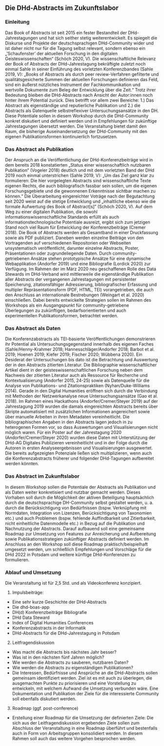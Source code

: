 ## Die DHd-Abstracts im Zukunftslabor
### Einleitung
Das Book of Abstracts ist seit 2015 ein fester Bestandteil der DHd-Jahrestagungen und hat sich seither stetig weiterentwickelt. Es spiegelt die Diskurse und Projekte der deutschsprachigen DHd-Community wider und ist daher nicht nur für die Tagung selbst relevant, sondern ebenso ein „’Schaufenster’ der aktuellen Forschung in den digitalen Geisteswissenschaften“ (Schöch 2020, V). Die wissenschaftliche Relevanz der Book of Abstracts der DHd-Jahrestagung bekräftigte zuletzt noch einmal Sahle in seiner Einführung des vorletzten Konferenzbandes (Sahle 2019, V): „Books of Abstracts als durch peer review-Verfahren gefilterte und qualitätsgesicherte Summen der aktuellen Forschungen definieren das Feld, sind ein äußerst nützliches Instrument der Fachkommunikation und wertvolle Dokumente zum Beleg der Entwicklung über die Zeit.“ Trotz ihrer Bedeutung bleiben die DHd-Abstracts nach Ansicht der Autor:innen noch hinter ihrem Potential zurück. Dies betrifft vor allem zwei Bereiche: 1.) Das Abstract als eigenständige und reputierliche Publikation und 2.) die Abstracts als Datenquelle selbstreflexiver Untersuchungsansätze in den DH. Diese Potentiale sollen in diesem Workshop durch die DHd-Community konkret diskutiert und definiert werden und in Empfehlungen für zukünftige Jahrestagungen übersetzt werden. Die Veranstaltung bietet damit den Raum, die bisherige Auseinandersetzung der DHd-Community mit den eigenen Publikationsformen kontinuierlich fortzusetzen.
### Das Abstract als Publikation
Der Anspruch an die Veröffentlichung der DHd-Konferenzbeiträge wird in dem bereits 2018 konstatierten „Status einer wissenschaftlich nutzbaren Publikation“ (Vogeler 2018) deutlich und mit dem vorletzten Band der DHd 2019 noch einmal unterstrichen (Sahle 2019, V): „Um das Ziel ganz klar zu formulieren: Die hier vorgelegten Abstracts sind wissenschaftliche Texte eigenen Rechts, die auch bibliografisch fassbar sein sollen, um die eigenen Forschungsgebiete und die gewonnenen Erkenntnisse sichtbar machen zu können.“ Die Überarbeitung eingereichter Voträge nach der Begutachtung seit 2020 weist auf die stetige Entwicklung und „inhaltliche ebenso wie die formale Aufwertung des Book of Abstract[s]” (Schöch 2020, V). Auf dem Weg zu einer digitalen Publikation, die sowohl informationswissenschaftliche Standards erfüllt als auch informationstechnologische Potentiale ausreizt, ergibt sich zum jetzigen Stand noch viel Raum für Entwicklung der Konferenzbeiträge (Cremer 2018). Die Book of Abstracts werden als Gesamtband in einer Druckfassung sowie als PDF publiziert. Daneben werden einzelne Beiträge von den Vortragenden auf verschiedenen Repositorien oder Webseiten unsystematisch veröffentlicht, darunter einzelne Abstracts, Poster, Präsentationen oder zugrundeliegende Daten. Durch community-getriebenen Ansätze stehen prototypische Ansätze für eine dynamische Webapplikation (Andorfer 2019) und eine Bibliografie (Lordick 2020) zur Verfügung. Im Rahmen der im März 2020 neu geschaffenen Rolle des Data Stewards im DHd-Verband wird mittlerweile die eigenständige Publikation aller Abstracts der vergangenen Jahrestagungen mit persistenter Speicherung, zitationsfähiger Adressierung, bibliografischer Erfassung und multipler Repräsentationsform (PDF, HTML, TEI) vorangetrieben, die auch den Anschluss an internationale Bestrebungen (Weingart et al. 2020) einschließen. Dabei bereits entwickelte Strategien sollen im Rahmen des Workshops als ein Ausgangspunkt für community-getriebene Überlegungen zu zukünftigen, bedarfsorientierten und auch experimentellen Publikationsformen, betrachtet werden.
### Das Abstract als Daten
Die Konferenzabstracts als TEI-basierte Veröffentlichungen demonstrieren ihr Potential als Untersuchungsgegenstand innerhalb des eigenen Faches (Sahle/Henny-Krahmer 2018; Hannesschläger/Andorfer 2018; Barbot et al. 2019; Hoenen 2019; Kiefer 2019; Fischer 2020; Wübbena 2020). Ein Desiderat der Untersuchungen bis dato ist die Betrachtung und Auswertung der in den Abstracts zitierten Literatur. Die Bibliographie wissenschaftlicher Artikel dient in der geisteswissenschaftlichen Forschung neben dem Nachweis der zitierten Literatur auch als Ressource für Recherche und Kontextualisierung (Andorfer 2015, 24-25) sowie als Datenquelle für die Analyse von Publikations- und Zitationspraktiken (Nyhan/Duke-Williams 2014). Gerade in den Digital Humanities eröffnen sich durch die Verbindung mit Methoden der Netzwerkanalyse neue Untersuchungsansätze (Gao et al. 2018). Im Rahmen eines Hackathons (Andorfer/Cremer/Steyer 2019) auf der Jahrestagung 2019 wurden die damals eingereichten Abstracts bereits über Skripte automatisiert mit zusätzlichen Informationen angereichert sowie über manuelle Arbeiten in ihren Metadaten vereinheitlicht. Die bibliographischen Angaben in den Abstracts lagen jedoch in zu heterogenen Formen vor, so dass Auswertungen und Visualisierungen nicht möglich waren. Für ein Poster auf der Jahrestagung 2020 (Andorfer/Cremer/Steyer 2020) wurden diese Daten mit Unterstützung der DHd-AG Digitales Publizieren vereinheitlicht und in der Folge durch die Autoren in ersten Analyseergebnissen und Visualisierungen ausgewertet. Die bereits aufgezeigten Potenziale ließen sich multiplizieren, wenn auch die Konferenzabstracts früherer und folgender DHd-Tagungen aufbereitet werden könnten.
### Das Abstract im Zukunftslabor
In diesem Workshop sollen die Potentiale der Abstracts als Publikation und als Daten weiter konkretisiert und nutzbar gemacht werden. Dieses Vorhaben soll durch die Möglichkeit der aktiven Beteiligung hauptsächlich durch die deutschsprachige DH-Community selbst gestaltet werden, u. a. durch die Berücksichtigung von Bedürfnissen (bspw. Verknüpfung mit Normdaten, Integration von Lizenzen, Berücksichtigung von Taxonomien etc.) und auch Problemen (bspw. fehlende Auffindbarkeit und Zitierbarkeit, nicht einheitliche Datenmodelle etc.) in Bezug auf die Publikation und Nachnutzung der Abstracts. Darauf aufbauend soll eine gemeinsame Roadmap zur Umsetzung von Features zur Anreicherung und Aufbereitung sowie Publikationsstrategien zukünftiger Abstracts definiert werden. Im Anschluss an den Workshop soll diese Roadmap praktisch/beispielhaft umgesetzt werden, um schließlich Empfehlungen und Vorschläge für die DHd 2022 in Potsdam und weitere künftige DHd-Konferenzen zu formulieren.
### Ablauf und Umsetzung
Die Veranstaltung ist für 2,5 Std. und als Videokonferenz konzipiert.
1. Impulsbeiträge:
  - Eine sehr kurze Geschichte der DHd-Abstracts
  - Die dhd-boas-app
  - DH(d) Konferenzbeiträge Bibliografie
  - DHd Data Steward
  - Index of Digital Humanities Conferences
  - Konferenzabstracts in der Informatik
  - DHd-Abstracts für die DHd-Jahrestagung in Potsdam
2. Leitfragendiskussion
  - Was macht die Abstracts bis nächstes Jahr besser?
  - Was ist in den nächsten fünf Jahren möglich?
  - Wie werden die Abstracts zu sauberen, nutzbaren Daten?
  - Wie werden die Abstracts zu eigenständigen Publikationen?
  - Die Interessen, Bedürfnisse und Ansprüche an die DHd-Abstracts sollen gemeinsam identifiziert werden. Ziel ist es mit auch zu überlegen, die ausgemachten Punkte zu priorisieren und eine Vorstellung zu entwickeln, mit welchem Aufwand die Umsetzung verbunden wäre. Eine Dokumentation und Publikation der Ziele für die interessierte Community soll ebenfalls diskutiert werden.
3. Roadmap (ggf. post-conference)
  - Erstellung einer Roadmap für die Umsetzung der definierten Ziele: Die sich aus der Leitfragendiskussion ergebenden Ziele sollen zum Abschluss der Veranstaltung in eine Roadmap überführt und bestenfalls auch in Form von Arbeitsgruppen konsolidiert werden. In diesem Rahmen soll auch das weitere Vorgehen besprochen werden.

